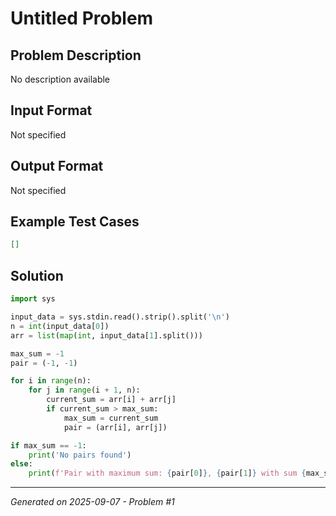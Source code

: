 # Untitled Problem

## Problem Description
No description available

## Input Format
Not specified

## Output Format
Not specified

## Example Test Cases
```json
[]
```

## Solution
```python
import sys

input_data = sys.stdin.read().strip().split('\n')
n = int(input_data[0])
arr = list(map(int, input_data[1].split()))

max_sum = -1
pair = (-1, -1)

for i in range(n):
    for j in range(i + 1, n):
        current_sum = arr[i] + arr[j]
        if current_sum > max_sum:
            max_sum = current_sum
            pair = (arr[i], arr[j])

if max_sum == -1:
    print('No pairs found')
else:
    print(f'Pair with maximum sum: {pair[0]}, {pair[1]} with sum {max_sum}')
```

---
*Generated on 2025-09-07 - Problem #1*